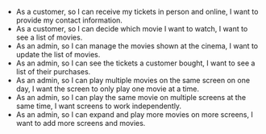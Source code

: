 - As a customer, so I can receive my tickets in person and online, I want to provide my contact information.
- As a customer, so I can decide which movie I want to watch, I want to see a list of movies.
- As an admin, so I can manage the movies shown at the cinema, I want to update the list of movies.
- As an admin, so I can see the tickets a customer bought, I want to see a list of their purchases.
- As an admin, so I can play multiple movies on the same screen on one day, I want the screen to only play one movie at a time.
- As an admin, so I can play the same movie on multiple screens at the same time, I want screens to work independently.
- As an admin, so I can expand and play more movies on more screens, I want to add more screens and movies.